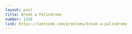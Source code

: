 ```yaml
---
layout: post
title: Break a Palindrome
number: 1328
link: https://leetcode.com/problems/break-a-palindrome
---
```

